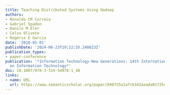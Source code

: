 ```yaml
---
title: Teaching Distributed Systems Using Hadoop
authors:
- Ronaldo CM Correia
- Gabriel Spadon
- Danilo M Eler
- Celso Olivete
- Rogério E Garcia
date: '2018-01-01'
publishDate: '2024-06-23T19:22:55.248623Z'
publication_types:
- paper-conference
publication: '*Information Technology-New Generations: 14th International Conference
  on Information Technology*'
doi: 10.1007/978-3-319-54978-1_48
links:
- name: URL
  url: https://www.semanticscholar.org/paper/648725a1afcb342aaada01735cb3ca05285b8a19
---
```

